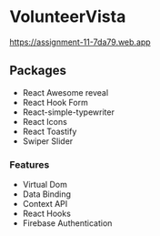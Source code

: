 # VolunteerVista

https://assignment-11-7da79.web.app

## Packages

-  React Awesome reveal
-  React Hook Form
-  React-simple-typewriter
-  React Icons
-  React Toastify
-  Swiper Slider

### Features 

- Virtual Dom
- Data Binding
- Context API
- React Hooks
- Firebase Authentication
